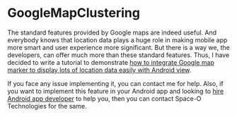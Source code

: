 # GoogleMapClustering
The standard features provided by Google maps are indeed useful. And everybody knows that location data plays a huge role in making mobile app more smart and user experience more significant. But there is a way we, the developers, can offer much more than these standard features. 
Thus, I have decided to write a tutorial to demonstrate [how to integrate Google map marker to display lots of location data easily with Android view](https://www.spaceotechnologies.com/integrate-google-map-marker-android-view/).

If you face any issue implementing it, you can contact me for help. Also, if you want to implement this feature in your Android app and looking to [hire Android app developer](http://www.spaceotechnologies.com/hire-android-developer/ ) to help you, then you can contact Space-O Technologies for the same.
